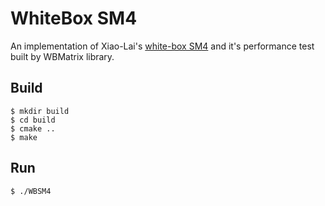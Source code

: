 # WhiteBox SM4 

 An implementation of Xiao-Lai's [white-box SM4](http://gb.oversea.cnki.net/KCMS/detail/detailall.aspx?filename=2010204831.nh&dbcode=CMFD&dbname=CMFD2010) and it's performance test built by WBMatrix library.

## Build

```
$ mkdir build
$ cd build
$ cmake ..
$ make
```

## Run

```
$ ./WBSM4
```